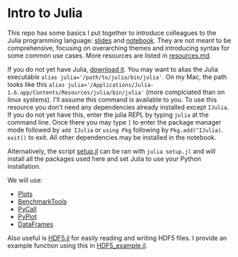 # Intro to Julia

This repo has some basics I put together to introduce colleagues to the Julia programming language: [slides](julia_basics.pdf) and [notebook](julia_notebook.ipynb).
They are not meant to be comprehensive, focusing on overarching themes and introducing syntax for some common use cases.
More resources are listed in [resources.md](resources.md).

If you do not yet have Julia, [download it](https://julialang.org/downloads/).
You may want to alias the Julia executable `alias julia='/path/to/julia/bin/julia'`.
On my Mac, the path looks like this `alias julia='/Applications/Julia-1.6.app/Contents/Resources/julia/bin/julia'` (more complciated than on linux systems).
I'll assume this command is available to you.
To use this resource you don't need any dependencies already installed except `IJulia`.
If you do not yet have this, enter the julia REPL by typing `julia` at the command line.
Once there you may type `]` to enter the package manager mode followed by `add IJulia` or `using Pkg` following by `Pkg.add("IJulia)`.
`exit()` to exit.
All other dependencies may be installed in the notebook.

Alternatively, the script [setup.jl](setup.jl) can be ran with `julia setup.jl` and will install all the packages used here and set Julia to use your Python installation.

We will use:
* [Plots](https://docs.juliaplots.org/latest/)
* [BenchmarkTools](https://juliapackages.com/p/benchmarktools)
* [PyCall](https://juliapackages.com/p/pycall)
* [PyPlot](https://juliapackages.com/p/pyplot)
* [DataFrames](https://juliapackages.com/p/dataframes)

Also useful is [HDF5.jl](https://juliapackages.com/p/hdf5) for easily reading and writing HDF5 files.
I provide an example function using this in [HDF5_example.jl](HDF5_example.jl).